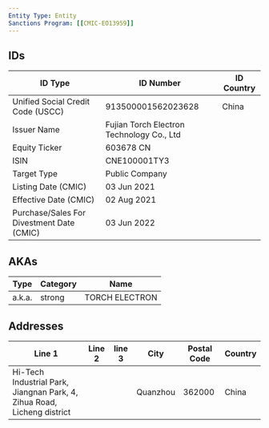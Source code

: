 ```yaml
---
Entity Type: Entity
Sanctions Program: [[CMIC-EO13959]]
---
```


## IDs
| ID Type | ID Number | ID Country |
|---------|-----------|------------|
| Unified Social Credit Code (USCC) | 913500001562023628 | China |
| Issuer Name | Fujian Torch Electron Technology Co., Ltd |  |
| Equity Ticker | 603678  CN |  |
| ISIN | CNE100001TY3 |  |
| Target Type | Public Company |  |
| Listing Date (CMIC) | 03 Jun 2021 |  |
| Effective Date (CMIC) | 02 Aug 2021 |  |
| Purchase/Sales For Divestment Date (CMIC) | 03 Jun 2022 |  |


## AKAs
| Type | Category | Name      | 
|------|----------|-----------|
| a.k.a. | strong | TORCH ELECTRON |


## Addresses
| Line 1 | Line 2 | line 3 | City | Postal Code| Country | 
|--------|--------|--------|------|------------|---------|
| Hi-Tech Industrial Park, Jiangnan Park, 4, Zihua Road, Licheng district |  |  | Quanzhou | 362000 | China |

